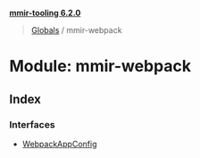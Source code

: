 **[mmir-tooling 6.2.0](../README.md)**

> [Globals](../README.md) / mmir-webpack

# Module: mmir-webpack

## Index

### Interfaces

* [WebpackAppConfig](../interfaces/mmir_webpack.webpackappconfig.md)
